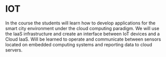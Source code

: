 # IOT
In the course the students will learn how to develop applications for the smart city
environment under the cloud computing paradigm. We will use the IaaS infrastructure and
create an interface between IoT devices and a Cloud IaaS. Will be learned to operate and
communicate between sensors located on embedded computing systems and reporting
data to cloud servers.
